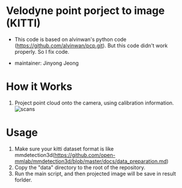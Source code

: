 # Velodyne point porject to image (KITTI)

* This code is based on alvinwan's python code (https://github.com/alvinwan/pcp.git). But this code didn't work properly. So I fix code. 

* maintainer: Jinyong Jeong

# How it Works

1. Project point cloud onto the camera, using calibration information.
![scans](https://raw.githubusercontent.com/JinyongJeong/kitti_velo_to_img/master/result/um_000003.jpg)

# Usage
1. Make sure your kitti dataset format is like mmdetection3d(https://github.com/open-mmlab/mmdetection3d/blob/master/docs/data_preparation.md)
2. Copy the "data" directory to the root of the repository.
3. Run the main script, and then projected image will be save in result forlder.